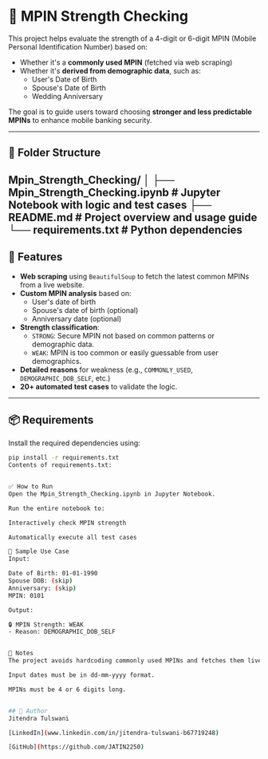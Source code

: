 # 🔐 MPIN Strength Checking

This project helps evaluate the strength of a 4-digit or 6-digit MPIN (Mobile Personal Identification Number) based on:
- Whether it's a **commonly used MPIN** (fetched via web scraping)
- Whether it's **derived from demographic data**, such as:
  - User's Date of Birth
  - Spouse's Date of Birth
  - Wedding Anniversary

The goal is to guide users toward choosing **stronger and less predictable MPINs** to enhance mobile banking security.

---

## 📁 Folder Structure

Mpin_Strength_Checking/
│
├── Mpin_Strength_Checking.ipynb # Jupyter Notebook with logic and test cases
├── README.md # Project overview and usage guide
└── requirements.txt # Python dependencies
---

## 🚀 Features

- **Web scraping** using `BeautifulSoup` to fetch the latest common MPINs from a live website.
- **Custom MPIN analysis** based on:
  - User's date of birth
  - Spouse's date of birth (optional)
  - Anniversary date (optional)
- **Strength classification**:
  - `STRONG`: Secure MPIN not based on common patterns or demographic data.
  - `WEAK`: MPIN is too common or easily guessable from user demographics.
- **Detailed reasons** for weakness (e.g., `COMMONLY_USED`, `DEMOGRAPHIC_DOB_SELF`, etc.)
- **20+ automated test cases** to validate the logic.

---

## 📦 Requirements

Install the required dependencies using:

```bash
pip install -r requirements.txt
Contents of requirements.txt:


✅ How to Run
Open the Mpin_Strength_Checking.ipynb in Jupyter Notebook.

Run the entire notebook to:

Interactively check MPIN strength

Automatically execute all test cases

🧪 Sample Use Case
Input:

Date of Birth: 01-01-1990
Spouse DOB: (skip)
Anniversary: (skip)
MPIN: 0101

Output:

🔒 MPIN Strength: WEAK
- Reason: DEMOGRAPHIC_DOB_SELF


📌 Notes
The project avoids hardcoding commonly used MPINs and fetches them live using web scraping.

Input dates must be in dd-mm-yyyy format.

MPINs must be 4 or 6 digits long.


## 👤 Author
Jitendra Tulswani

[LinkedIn](www.linkedin.com/in/jitendra-tulswani-b67719248)

[GitHub](https://github.com/JATIN2250)

